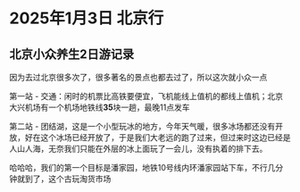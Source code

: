 # 2025年1月3日 北京行

## 北京小众养生2日游记录

因为去过北京很多次了，很多著名的景点也都去过了，所以这次就小众一点

第一站 - 交通：闲时的机票比高铁要便宜，飞机能线上值机的都线上值机；北京大兴机场有一个机场地铁线**35**块一趟，最晚11点发车



第二站 - 团结湖，这是一个小型玩冰的地方，今年天气暖，很多冰场都还没有开放，好在这个冰场已经开放了，于是我们大老远的跑了过来，但过来时这边已经是人山人海，无奈我们只能在外层的冰上面玩了一会儿，没有执着的排下去。



哈哈哈，我们的第一个目标是潘家园，地铁10号线内环潘家园站下车，不行几分钟就到了，这个古玩淘货市场

